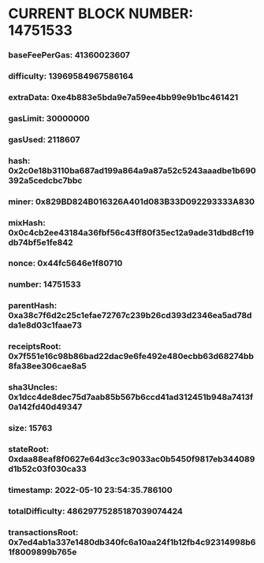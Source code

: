 # CURRENT BLOCK NUMBER: 14751533

### baseFeePerGas: 41360023607
### difficulty: 13969584967586164
### extraData: 0xe4b883e5bda9e7a59ee4bb99e9b1bc461421
### gasLimit: 30000000
### gasUsed: 2118607
### hash: 0x2c0e18b3110ba687ad199a864a9a87a52c5243aaadbe1b690392a5cedcbc7bbc
### miner: 0x829BD824B016326A401d083B33D092293333A830
### mixHash: 0x0c4cb2ee43184a36fbf56c43ff80f35ec12a9ade31dbd8cf19db74bf5e1fe842
### nonce: 0x44fc5646e1f80710
### number: 14751533
### parentHash: 0xa38c7f6d2c25c1efae72767c239b26cd393d2346ea5ad78dda1e8d03c1faae73
### receiptsRoot: 0x7f551e16c98b86bad22dac9e6fe492e480ecbb63d68274bb8fa38ee306cae8a5
### sha3Uncles: 0x1dcc4de8dec75d7aab85b567b6ccd41ad312451b948a7413f0a142fd40d49347
### size: 15763
### stateRoot: 0xdaa88eaf8f0627e64d3cc3c9033ac0b5450f9817eb344089d1b52c03f030ca33
### timestamp: 2022-05-10 23:54:35.786100
### totalDifficulty: 48629775285187039074424
### transactionsRoot: 0x7ed4ab1a337e1480db340fc6a10aa24f1b12fb4c92314998b61f8009899b765e
